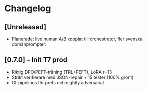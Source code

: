 # Changelog

## [Unreleased]

* Planerade: live human A/B kopplat till orchestrator, fler svenska domänprompter.

## [0.7.0] – Init T7 prod

* Riktig DPO/PEFT-träning (TRL+PEFT), LoRA r=13
* Strikt verifierare med JSON-repair + 15 tester (100% grönt)
* CI-pipelines för prefs och nightly adversarial
